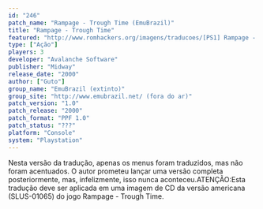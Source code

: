 ```yaml
---
id: "246"
patch_name: "Rampage - Trough Time (EmuBrazil)"
title: "Rampage - Trough Time"
featured: "http://www.romhackers.org/imagens/traducoes/[PS1] Rampage - Trough Time - EmuBrazil - 1.jpg"
type: ["Ação"]
players: 3
developer: "Avalanche Software"
publisher: "Midway"
release_date: "2000"
author: ["Guto"]
group_name: "EmuBrazil (extinto)"
group_site: "http://www.emubrazil.net/ (fora do ar)"
patch_version: "1.0"
patch_release: "2000"
patch_format: "PPF 1.0"
patch_status: "???"
platform: "Console"
system: "Playstation"
---
```


Nesta versão da tradução, apenas os menus foram traduzidos, mas não foram acentuados. O autor prometeu lançar uma versão completa posteriormente, mas, infelizmente, isso nunca aconteceu.ATENÇÃO:Esta tradução deve ser aplicada em uma imagem de CD da versão americana (SLUS-01065) do jogo Rampage - Trough Time.